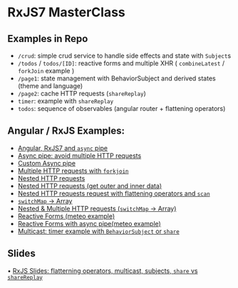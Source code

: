 # RxJS7 MasterClass

## Examples in Repo

* `/crud`: simple crud service to handle side effects and state with `Subject`s
* `/todos` / `todos/[ID]`: reactive forms and multiple XHR ( `combineLatest` / `forkJoin` example )
* `/page1`: state management with BehaviorSubject and derived states (theme and language)
* `/page2`: cache HTTP requests (`shareReplay`)
* `timer`: example with `shareReplay`
* `todos`: sequence of observables (angular router + flattening operators)

## Angular / RxJS Examples:

* [Angular, RxJS7 and `async` pipe](https://stackblitz.com/edit/angular-ivy-myp7yy?file=src%2Fapp%2Fapp.component.ts)
* [Async pipe: avoid multiple HTTP requests](https://stackblitz.com/edit/angular-ivy-q5kzhl?file=src%2Fapp%2Fapp.component.ts)
* [Custom Async pipe](https://stackblitz.com/edit/angular-ivy-bvwbfr?file=src%2Fapp%2Fuser.pipe.ts)
* [Multiple HTTP requests with `forkjoin`](https://stackblitz.com/edit/rxjs-snippet-communication-forkjoin?file=src%2Fapp%2Fapp.component.ts)
* [Nested HTTP requests](https://stackblitz.com/edit/rxjs-snippet-multiple-subscribe-bad-practice?embed=1&file=src/app/app)
* [Nested HTTP requests (get outer and inner data)](https://stackblitz.com/edit/angular-snippet-rxjs-save-partial-data-1?file=src%2Fapp%2Fapp.component.ts)
* [Nested HTTP requests request with flattening operators and `scan`](https://stackblitz.com/edit/angular-ivy-nfzloh?file=src%2Fapp%2Fapp.component.ts,src%2Fapp%2Fmodel%2Fuser.ts)
* [`switchMap` -> Array](https://stackblitz.com/edit/angular-ivy-b72rko?file=src%2Fapp%2Fapp.component.ts)
* [Nested & Multiple HTTP requests (`switchMap` -> Array)](https://stackblitz.com/edit/rxjs-snippet-communication-convert-array-1tpzn3?file=src%2Fapp%2Fapp.component.ts)
* [Reactive Forms (meteo example)](https://stackblitz.com/edit/angular-ivy-b72rko?file=src%2Fapp%2Fapp.component.ts)
* [Reactive Forms with async pipe(meteo example)](https://stackblitz.com/edit/angular-ivy-t8mkxu?file=src%2Fapp%2Fapp.component.ts)
* [Multicast: timer example with `BehaviorSubject` or `share`](https://stackblitz.com/edit/angular-ivy-ptefzq?file=src%2Fapp%2Fapp.component.ts)

## Slides

• [RxJS Slides: flatterning operators, multicast, subjects, `share` vs `shareReplay`](https://www.slideshare.net/secret/zmanMoPW25umOL)
